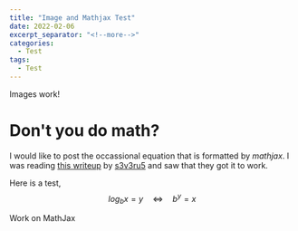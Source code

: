 ```yaml
---
title: "Image and Mathjax Test"
date: 2022-02-06
excerpt_separator: "<!--more-->"
categories:
  - Test
tags:
  - Test
---
```


Images work!

# Don't you do math?
I would like to post the occassional equation that is formatted by *mathjax*. I was reading [this writeup](https://s3v3ru5.github.io/notes/DiceCTF2021) by [s3v3ru5](https://twitter.com/S3v3ru5_) and saw that they got it to work. 

Here is a test, $$log_{b}x=y\quad\iff\quad b^{y}=x$$

Work on MathJax

